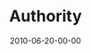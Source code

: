 ---
layout: message
category: message
series: "House Work"
title: "Authority"
date: 2010-06-20-00-00
message_id: 625
audio: "http://s3.amazonaws.com/crossroadsaudiomessages/HouseWork02.mp3"
audio-duration: "40:36"
program: "http://s3.amazonaws.com/crossroads-media/media/legacy/documents/06_19-20_10Program.pdf"
description: "Brian Tome discusses how aligning with authority structures can help us pursue our passions."
video: "https://s3.amazonaws.com/crossroadsvideomessages/HouseWork02.mp4"
video-duration: "40:43"
video-image: "http://s3.amazonaws.com/crossroads-media/images/legacy/content/HouseWork02_Still.jpg"
flag: "N"
---